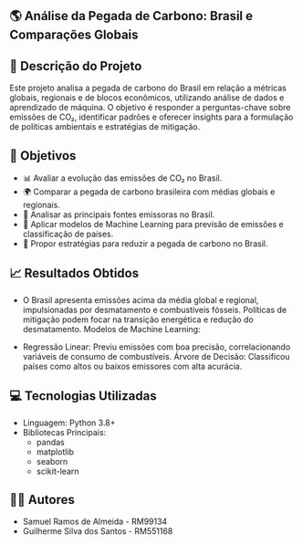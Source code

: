 
## 🌎 Análise da Pegada de Carbono: Brasil e Comparações Globais

## 📝 Descrição do Projeto
Este projeto analisa a pegada de carbono do Brasil em relação a métricas globais, regionais e de blocos econômicos, utilizando análise de dados e aprendizado de máquina. O objetivo é responder a perguntas-chave sobre emissões de CO₂, identificar padrões e oferecer insights para a formulação de políticas ambientais e estratégias de mitigação.

## 🎯 Objetivos
- 📊 Avaliar a evolução das emissões de CO₂ no Brasil.
- 🌍 Comparar a pegada de carbono brasileira com médias globais e regionais.
- 🔎 Analisar as principais fontes emissoras no Brasil.
- 🤖 Aplicar modelos de Machine Learning para previsão de emissões e classificação de países.
- 🌱 Propor estratégias para reduzir a pegada de carbono no Brasil.

## 📈 Resultados Obtidos
- O Brasil apresenta emissões acima da média global e regional, impulsionadas por desmatamento e combustíveis fósseis.
Políticas de mitigação podem focar na transição energética e redução do desmatamento.
Modelos de Machine Learning:

- Regressão Linear: Previu emissões com boa precisão, correlacionando variáveis de consumo de combustíveis.
Árvore de Decisão: Classificou países como altos ou baixos emissores com alta acurácia.

## 💻 Tecnologias Utilizadas
- Linguagem: Python 3.8+
- Bibliotecas Principais:
  - pandas
  - matplotlib
  - seaborn
  - scikit-learn

## 🧑‍💻 Autores
- Samuel Ramos de Almeida - RM99134
- Guilherme Silva dos Santos - RM551168
